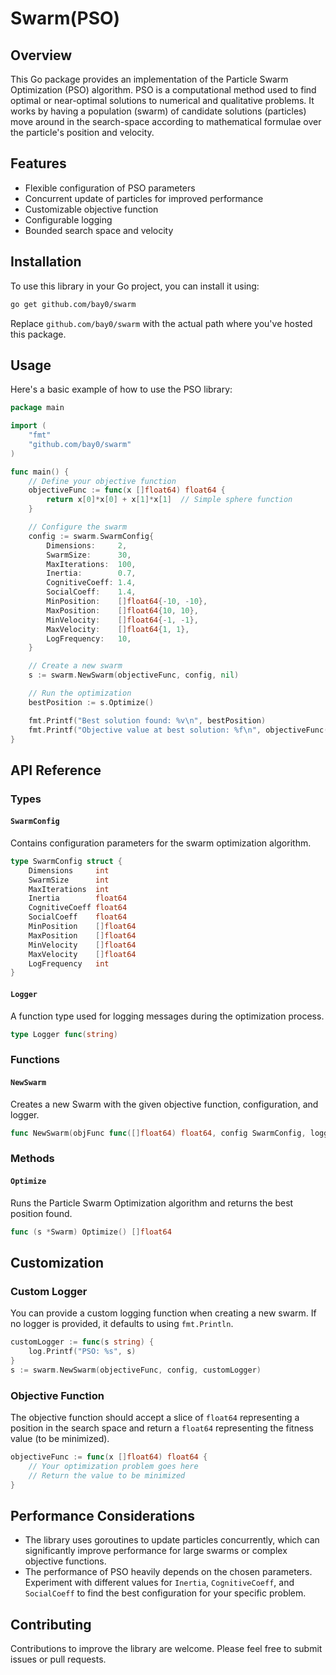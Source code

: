 # Swarm(PSO)

## Overview

This Go package provides an implementation of the Particle Swarm Optimization (PSO) algorithm. PSO is a computational method used to find optimal or near-optimal solutions to numerical and qualitative problems. It works by having a population (swarm) of candidate solutions (particles) move around in the search-space according to mathematical formulae over the particle's position and velocity.

## Features

- Flexible configuration of PSO parameters
- Concurrent update of particles for improved performance
- Customizable objective function
- Configurable logging
- Bounded search space and velocity

## Installation

To use this library in your Go project, you can install it using:

```bash
go get github.com/bay0/swarm
```

Replace `github.com/bay0/swarm` with the actual path where you've hosted this package.

## Usage

Here's a basic example of how to use the PSO library:

```go
package main

import (
    "fmt"
    "github.com/bay0/swarm"
)

func main() {
    // Define your objective function
    objectiveFunc := func(x []float64) float64 {
        return x[0]*x[0] + x[1]*x[1]  // Simple sphere function
    }

    // Configure the swarm
    config := swarm.SwarmConfig{
        Dimensions:     2,
        SwarmSize:      30,
        MaxIterations:  100,
        Inertia:        0.7,
        CognitiveCoeff: 1.4,
        SocialCoeff:    1.4,
        MinPosition:    []float64{-10, -10},
        MaxPosition:    []float64{10, 10},
        MinVelocity:    []float64{-1, -1},
        MaxVelocity:    []float64{1, 1},
        LogFrequency:   10,
    }

    // Create a new swarm
    s := swarm.NewSwarm(objectiveFunc, config, nil)

    // Run the optimization
    bestPosition := s.Optimize()

    fmt.Printf("Best solution found: %v\n", bestPosition)
    fmt.Printf("Objective value at best solution: %f\n", objectiveFunc(bestPosition))
}
```

## API Reference

### Types

#### `SwarmConfig`

Contains configuration parameters for the swarm optimization algorithm.

```go
type SwarmConfig struct {
    Dimensions     int
    SwarmSize      int
    MaxIterations  int
    Inertia        float64
    CognitiveCoeff float64
    SocialCoeff    float64
    MinPosition    []float64
    MaxPosition    []float64
    MinVelocity    []float64
    MaxVelocity    []float64
    LogFrequency   int
}
```

#### `Logger`

A function type used for logging messages during the optimization process.

```go
type Logger func(string)
```

### Functions

#### `NewSwarm`

Creates a new Swarm with the given objective function, configuration, and logger.

```go
func NewSwarm(objFunc func([]float64) float64, config SwarmConfig, logger Logger) *Swarm
```

### Methods

#### `Optimize`

Runs the Particle Swarm Optimization algorithm and returns the best position found.

```go
func (s *Swarm) Optimize() []float64
```

## Customization

### Custom Logger

You can provide a custom logging function when creating a new swarm. If no logger is provided, it defaults to using `fmt.Println`.

```go
customLogger := func(s string) {
    log.Printf("PSO: %s", s)
}
s := swarm.NewSwarm(objectiveFunc, config, customLogger)
```

### Objective Function

The objective function should accept a slice of `float64` representing a position in the search space and return a `float64` representing the fitness value (to be minimized).

```go
objectiveFunc := func(x []float64) float64 {
    // Your optimization problem goes here
    // Return the value to be minimized
}
```

## Performance Considerations

- The library uses goroutines to update particles concurrently, which can significantly improve performance for large swarms or complex objective functions.
- The performance of PSO heavily depends on the chosen parameters. Experiment with different values for `Inertia`, `CognitiveCoeff`, and `SocialCoeff` to find the best configuration for your specific problem.

## Contributing

Contributions to improve the library are welcome. Please feel free to submit issues or pull requests.

